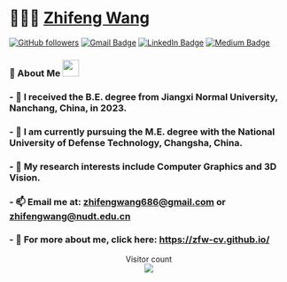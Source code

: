 # 👨🏻‍💻 [Zhifeng Wang]()

[![GitHub followers](https://img.shields.io/github/followers/zfw-cv?label=Follow&style=social)](https://github.com/zfw-cv/?tab=follow)
[![Gmail Badge](https://img.shields.io/badge/-zhifengwang686@gmail.com-c14438?style=social&logo=Gmail&logoColor=red&link=mailto:zhifengwang686@gmail.com)](mailto:zhifengwang686@gmail.com)
[![LinkedIn Badge](https://img.shields.io/badge/-LinkedIn-blue?style=social&logo=Linkedin&logoColor=blue&link=https://www.linkedin.com/in/jianchengpan/)](https://www.linkedin.com/in/jianchengpan/)
[![Medium Badge](http://img.shields.io/badge/-Medium-1ca0f1?style=social&logo=Medium&logoColor=black&link=https://medium.com/@)](https://medium.com/@zhifengwang686)

### 🧐 About Me <img src="https://media.giphy.com/media/WUlplcMpOCEmTGBtBW/giphy.gif" width="30">

### - 🔭 I received the B.E. degree from Jiangxi Normal University, Nanchang, China, in 2023.
### - 🌱 I am currently pursuing the M.E. degree with the National University of Defense Technology, Changsha, China. 
### - 💬 My research interests include Computer Graphics and 3D Vision.
### - 📫 Email me at: zhifengwang686@gmail.com or zhifengwang@nudt.edu.cn
### - 👯 For more about me, click here: https://zfw-cv.github.io/


</div>

<p align="center"> 
  Visitor count<br>
  <img src="https://profile-counter.glitch.me/zfw-cv/count.svg" />
</p>


